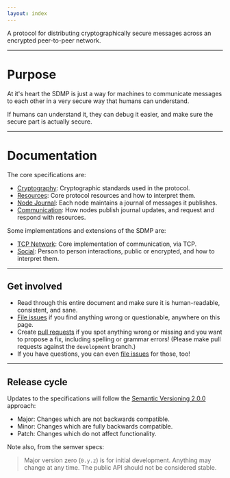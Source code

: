 ```yaml
---
layout: index
---
```



A protocol for distributing cryptographically secure messages across an encrypted
peer-to-peer network.

---

# Purpose

At it's heart the SDMP is just a way for machines to communicate messages to each
other in a very secure way that humans can understand.

If humans can understand it, they can debug it easier, and make sure the secure
part is actually secure.

---

# Documentation

The core specifications are:

* [Cryptography](/docs/cryptography): Cryptographic standards used in the protocol.
* [Resources](/docs/resources): Core protocol resources and how to interpret them.
* [Node Journal](/docs/journal): Each node maintains a journal of messages it publishes.
* [Communication](/docs/communication): How nodes publish journal updates, and request
	and respond with resources.

Some implementations and extensions of the SDMP are:

* [TCP Network](/docs/network): Core implementation of communication, via TCP.
* [Social](/docs/social): Person to person interactions, public or encrypted, and how to interpret them.

---

## Get involved

* Read through this entire document and make sure it is human-readable, consistent, and sane.
* [File issues][issues] if you find anything wrong or questionable, anywhere on this page.
* Create [pull requests][pullrequest] if you spot anything wrong or missing and you want to
	propose a fix, including spelling or grammar errors! (Please make pull requests against
	the `development` branch.)
* If you have questions, you can even [file issues][issues] for those, too!

---

## Release cycle

Updates to the specifications will follow the [Semantic Versioning 2.0.0][semver] approach:

* Major: Changes which are not backwards compatible.
* Minor: Changes which are fully backwards compatible.
* Patch: Changes which do not affect functionality.

Note also, from the semver specs:

> Major version zero (`0.y.z`) is for initial development. Anything may change at any
> time. The public API should not be considered stable.


[sdmprepo]: https://github.com/sdmp
[vol]: http://veryopenlicense.com/
[semver]: http://semver.org/
[issues]: https://github.com/sdmp/sdmp.github.io/issues
[pullrequest]: https://github.com/sdmp/sdmp.github.io/pulls
